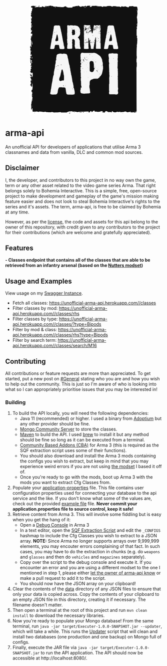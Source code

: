 <p align="center">
    <img src="src/main/resources/static/logo.png" width=350>
</p>

# arma-api

An unofficial API for developers of applications that utilise Arma 3 classnames and data from vanilla, DLC and common mod sources.

## Disclaimer

I, the developer, and contributors to this project in no way own the game, term or any other asset related to the video game series Arma. That right belongs solely to Bohemia Interactive. This is a simple, free, open-source project to make development and gameplay of the game's mission making feature easier and does not look to steal Bohemia Interactive's rights to the series and it's assets. The term, arma-api, is free to be claimed by Bohemia at any time.

However, as per the [license](./LICENSE), the code and assets for this api belong to the owner of this repository, with credit given to any contributors to the project for their contributions (which are welcome and gratefully appreciated).

## Features

**- Classes endpoint that contains all of the classes that are able to be retrieved from an infantry arsenal (based on the [Nutters modset](https://steamcommunity.com/workshop/filedetails/?id=1355620316))**

## Usage and Examples

View usage on my [Swagger Instance](https://app.swaggerhub.com/apis-docs/M_Davies/arma-api/1.0.0).

- Fetch all classes: https://unofficial-arma-api.herokuapp.com//classes
- Filter classes by mod: https://unofficial-arma-api.herokuapp.com//classes/rhs
- Filter classes by type: https://unofficial-arma-api.herokuapp.com//classes/?type=Bipods
- Filter by mod & class: https://unofficial-arma-api.herokuapp.com//classes/rhs?type=Bipods
- Filter by search term: https://unofficial-arma-api.herokuapp.com//classes/search/M16

## Contributing

All contributions or feature requests are more than appreciated. To get started, put a new post on [#General](https://github.com/M-Davies/arma-api/discussions/categories/general) stating who you are and how you wish to help out the community. This is just so I'm aware of who is looking into what so I can appropriately prioritise issues that you may be interested in!

### Building

1. To build the API locally, you will need the following dependencies:
    - Java 11 (recommended) or higher. I used a binary from [Adoptium](https://adoptium.net/) but any other provider should be fine.
    - [Mongo Community Server](https://www.mongodb.com/try/download/community) to store the classes.
    - [Maven](https://maven.apache.org/) to build the API. I used [brew](https://formulae.brew.sh/formula/maven) to install it but any method should be fine so long as it can be executed from a terminal.
    - [Community Based Addons (CBA)](https://steamcommunity.com/workshop/filedetails/?id=450814997) for Arma 3 (this is required as the SQF extraction script uses some of their functions).
    - You should also download and install the Arma 3 mods containing the configs you wish to extract, but keep in mind that you may experience weird errors if you are not using [the modset](https://steamcommunity.com/workshop/filedetails/?id=1355620316) I based it off of.
    - Once you're ready to go with the mods, boot up Arma 3 with the mods you want to extract Cfg Classes from.
2. Populate your [application-properties](src/main/resources/application.properties) file. This file contains user configuration properties used for connecting your database to the api service and the like. If you don't know what some of the values are, check out the provided [example file](src/main/resources/application.properties.example) file. **Never commit your application.properties file to source control, keep it safe!**
3. Retrieve content from Arma 3. This will involve some fiddling but is easy when you get the hang of it:
    - Open a [Debug Console](https://community.bistudio.com/wiki/Arma_3:_Debug_Console) in Arma 3
    - In a text editor, open the [SQF Extraction Script](sqf/CFG_To_JSON.sqf) and edit the `_CONFIGS` hashmap to include the Cfg Classes you wish to extract to a JSON array. **NOTE:** Since Arma no longer supports arrays over 9,999,999 elements, you may encouter errors complaining of that fact. In such cases, you may have to do the extraction in chunks (e.g. do `weapons` and `glasses` and then do `vehicles` and `magazines` separately).
    - Copy over the script to the debug console and execute it. If you encounter an error and you are using a different modset to the one I mentioned in step 1, please either [let the owner of arma-api know](https://github.com/M-Davies/arma-api/issues/new/choose) or make a pull request to add it to the script.
    - You should now have the JSON array on your clipboard!
4. Clear the contents of the [data](src/main/resources/data) directory of any JSON files to ensure that only your data is copied across. Copy the contents of your clipboard to an empty JSON file in this directory, creating it if necessary. The filename doesn't matter.
5. Then open a terminal at the root of this project and run `mvn clean install` to download the necessary libraries.
6. Now you're ready to populate your Mongo database! From the same terminal, run `java -jar target/Executer-1.0.0-SNAPSHOT.jar --updater`, which will take a while. This runs the [Updater](src/main/java/com/api/main/Updater.java) script that will clean and install two databases (one production and one backup) on Mongo full of configs.
7. Finally, execute the JAR file via `java -jar target/Executer-1.0.0-SNAPSHOT.jar` to run the API application. The API should now be accessible at http://localhost:8080/.
